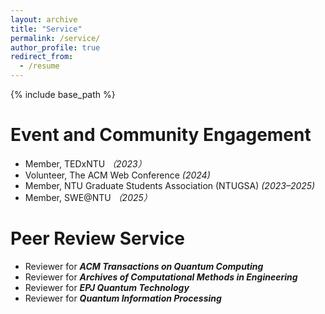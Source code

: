 ```yaml
---
layout: archive
title: "Service"
permalink: /service/
author_profile: true
redirect_from:
  - /resume
---
```


{% include base_path %}

Event and Community Engagement
======
* Member, TEDxNTU _（2023）_
* Volunteer, The ACM Web Conference _(2024)_
* Member, NTU Graduate Students Association (NTUGSA) _(2023–2025)_
* Member, SWE@NTU _（2025）_

Peer Review Service
======
* Reviewer for **_ACM Transactions on Quantum Computing_**
* Reviewer for **_Archives of Computational Methods in Engineering_**
* Reviewer for **_EPJ Quantum Technology_**
* Reviewer for **_Quantum Information Processing_**

